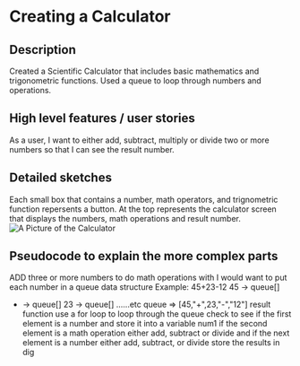 # Creating a Calculator

## Description
Created a Scientific Calculator that includes basic mathematics and trigonometric functions.
Used a queue to loop through numbers and operations.

## High level features / user stories
As a user, I want to either add, subtract, multiply or divide two or more numbers so that I can see the result number.

## Detailed sketches
Each small box that contains a number, math operators, and trignometric function repersents a button.
At the top represents the calculator screen that displays the numbers, math operations and result number.
![A Picture of the Calculator](Calculator.jpg)

## Pseudocode to explain the more complex parts
ADD three or more numbers to do math operations with
I would want to put each number in a queue data structure
Example: 45+23-12
45 -> queue[]
+  -> queue[]
23 -> queue[]
......etc 
queue => [45,"+",23,"-","12"]
result function 
use a for loop to loop through the queue
check to see if the first element is a number and store it into a variable num1
 if the second element is a math operation either add, subtract or divide 
 and if the next element is a number either add, subtract, or divide
 store the results in dig
 
